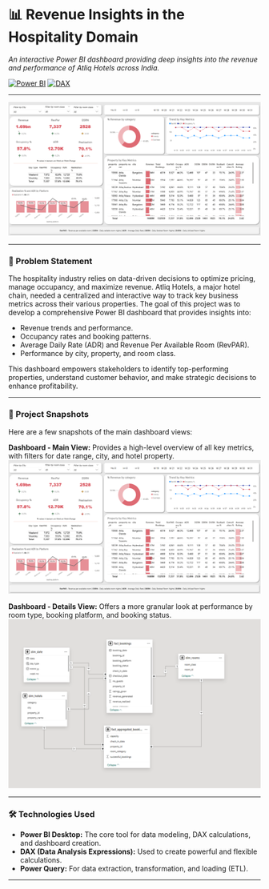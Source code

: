 # 📊 Revenue Insights in the Hospitality Domain

*An interactive Power BI dashboard providing deep insights into the revenue and performance of Atliq Hotels across India.*

[![Power BI](https://img.shields.io/badge/Power%20BI-Desktop-yellow)](https://powerbi.microsoft.com/)
[![DAX](https://img.shields.io/badge/DAX-Analysis%20Expressions-blue)](https://learn.microsoft.com/en-us/dax/)


---

![Dashboard Overview](Revenue%20Insights/ss1.png)

---

### 🎯 Problem Statement

The hospitality industry relies on data-driven decisions to optimize pricing, manage occupancy, and maximize revenue. Atliq Hotels, a major hotel chain, needed a centralized and interactive way to track key business metrics across their various properties. The goal of this project was to develop a comprehensive Power BI dashboard that provides insights into:

-   Revenue trends and performance.
-   Occupancy rates and booking patterns.
-   Average Daily Rate (ADR) and Revenue Per Available Room (RevPAR).
-   Performance by city, property, and room class.

This dashboard empowers stakeholders to identify top-performing properties, understand customer behavior, and make strategic decisions to enhance profitability.

---

### 📸 Project Snapshots

Here are a few snapshots of the main dashboard views:

**Dashboard - Main View:** Provides a high-level overview of all key metrics, with filters for date range, city, and hotel property.
![Dashboard - Main View](Revenue%20Insights/ss1.png)

**Dashboard - Details View:** Offers a more granular look at performance by room type, booking platform, and booking status.
![Dashboard - Details View](Revenue%20Insights/ss2.png)

---


### 🛠️ Technologies Used

-   **Power BI Desktop:** The core tool for data modeling, DAX calculations, and dashboard creation.
-   **DAX (Data Analysis Expressions):** Used to create powerful and flexible calculations.
-   **Power Query:** For data extraction, transformation, and loading (ETL).

---
